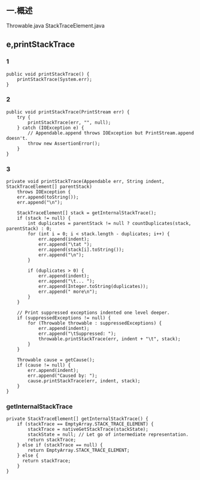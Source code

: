 

## 一.概述

Throwable.java
StackTraceElement.java

## e,printStackTrace

### 1

    public void printStackTrace() {
        printStackTrace(System.err);
    }

### 2

    public void printStackTrace(PrintStream err) {
        try {
            printStackTrace(err, "", null);
        } catch (IOException e) {
            // Appendable.append throws IOException but PrintStream.append doesn't.
            throw new AssertionError();
        }
    }

### 3

    private void printStackTrace(Appendable err, String indent, StackTraceElement[] parentStack)
        throws IOException {
        err.append(toString());
        err.append("\n");

        StackTraceElement[] stack = getInternalStackTrace();
        if (stack != null) {
            int duplicates = parentStack != null ? countDuplicates(stack, parentStack) : 0;
            for (int i = 0; i < stack.length - duplicates; i++) {
                err.append(indent);
                err.append("\tat ");
                err.append(stack[i].toString());
                err.append("\n");
            }

            if (duplicates > 0) {
                err.append(indent);
                err.append("\t... ");
                err.append(Integer.toString(duplicates));
                err.append(" more\n");
            }
        }

        // Print suppressed exceptions indented one level deeper.
        if (suppressedExceptions != null) {
            for (Throwable throwable : suppressedExceptions) {
                err.append(indent);
                err.append("\tSuppressed: ");
                throwable.printStackTrace(err, indent + "\t", stack);
            }
        }

        Throwable cause = getCause();
        if (cause != null) {
            err.append(indent);
            err.append("Caused by: ");
            cause.printStackTrace(err, indent, stack);
        }
    }

### getInternalStackTrace

    private StackTraceElement[] getInternalStackTrace() {
        if (stackTrace == EmptyArray.STACK_TRACE_ELEMENT) {
            stackTrace = nativeGetStackTrace(stackState);
            stackState = null; // Let go of intermediate representation.
            return stackTrace;
        } else if (stackTrace == null) {
            return EmptyArray.STACK_TRACE_ELEMENT;
        } else {
          return stackTrace;
        }
    }
